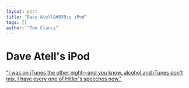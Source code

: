 ```yaml
---
layout: post
title: "Dave Atell&#039;s iPod"
tags: []
author: "Tom Clancy"
---
```


# Dave Atell&#039;s iPod

<a href="http://www.avclub.com/content/feature/random_rules_dave_attell" target="_blank">"I was on iTunes the other night—and you know, alcohol and iTunes don't mix. I have every one of Hitler's speeches now."</a>
